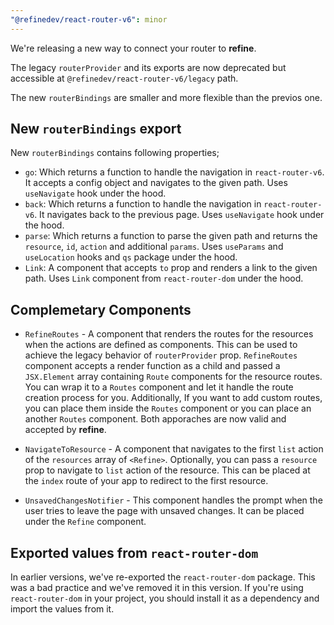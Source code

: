 ```yaml
---
"@refinedev/react-router-v6": minor
---
```


We're releasing a new way to connect your router to **refine**. 

The legacy `routerProvider` and its exports are now deprecated but accessible at `@refinedev/react-router-v6/legacy` path.

The new `routerBindings` are smaller and more flexible than the previos one.

## New `routerBindings` export

New `routerBindings` contains following properties;

- `go`: Which returns a function to handle the navigation in `react-router-v6`. It accepts a config object and navigates to the given path. Uses `useNavigate` hook under the hood.
- `back`: Which returns a function to handle the navigation in `react-router-v6`. It navigates back to the previous page. Uses `useNavigate` hook under the hood.
- `parse`: Which returns a function to parse the given path and returns the `resource`, `id`, `action` and additional `params`. Uses `useParams` and `useLocation` hooks and `qs` package under the hood.
- `Link`: A component that accepts `to` prop and renders a link to the given path. Uses `Link` component from `react-router-dom` under the hood.

## Complemetary Components

- `RefineRoutes` - A component that renders the routes for the resources when the actions are defined as components. This can be used to achieve the legacy behavior of `routerProvider` prop. `RefineRoutes` component accepts a render function as a child and passed a `JSX.Element` array containing `Route` components for the resource routes. You can wrap it to a `Routes` component and let it handle the route creation process for you. Additionally, If you want to add custom routes, you can place them inside the `Routes` component or you can place an another `Routes` component. Both apporaches are now valid and accepted by **refine**.

- `NavigateToResource` - A component that navigates to the first `list` action of the `resources` array of `<Refine>`. Optionally, you can pass a `resource` prop to navigate to `list` action of the resource. This can be placed at the `index` route of your app to redirect to the first resource.

- `UnsavedChangesNotifier` - This component handles the prompt when the user tries to leave the page with unsaved changes. It can be placed under the `Refine` component.

## Exported values from `react-router-dom`

In earlier versions, we've re-exported the `react-router-dom` package. This was a bad practice and we've removed it in this version. If you're using `react-router-dom` in your project, you should install it as a dependency and import the values from it.
